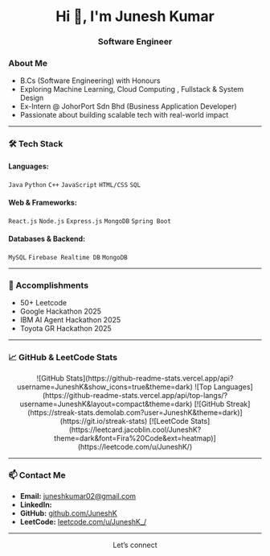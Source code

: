 <h1 align="center">Hi 👋, I'm Junesh Kumar</h1>
<h3 align="center"> Software Engineer</h3>


### About Me
-  B.Cs (Software Engineering) with Honours 
-  Exploring Machine Learning, Cloud Computing , Fullstack & System Design  
-  Ex-Intern @ JohorPort Sdn Bhd (Business Application Developer)
-  Passionate about building scalable tech with real-world impact

---

### 🛠️ Tech Stack

#### Languages:
`Java` `Python` `C++` `JavaScript` `HTML/CSS` `SQL`

#### Web & Frameworks:
`React.js`  `Node.js` `Express.js` `MongoDB` `Spring Boot`

#### Databases & Backend:
`MySQL` `Firebase Realtime DB` `MongoDB` 

---


### 🏅 Accomplishments
- 50+ Leetcode
- Google Hackathon 2025
- IBM AI Agent Hackathon 2025
- Toyota GR Hackathon 2025

---

### 📈 GitHub & LeetCode Stats

<div align="center">
![GitHub Stats](https://github-readme-stats.vercel.app/api?username=JuneshK&show_icons=true&theme=dark)  
![Top Languages](https://github-readme-stats.vercel.app/api/top-langs/?username=JuneshK&layout=compact&theme=dark)  
[![GitHub Streak](https://streak-stats.demolab.com?user=JuneshK&theme=dark)](https://git.io/streak-stats)  
[![LeetCode Stats](https://leetcard.jacoblin.cool/JuneshK?theme=dark&font=Fira%20Code&ext=heatmap)](https://leetcode.com/u/JuneshK/)

</div>

---

### 📫 Contact Me

-  **Email:** juneshkumar02@gmail.com    
-  **LinkedIn:** 
-  **GitHub:** [github.com/JuneshK](https://github.com/JuneshK)  
-  **LeetCode:** [leetcode.com/u/JuneshK_/](https://leetcode.com/u/JuneshK/)

---

<div align="center"> Let’s connect </div>
